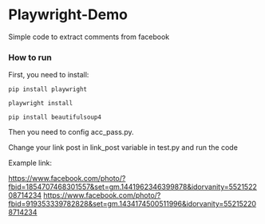 # Playwright-Demo
Simple code to extract comments from facebook
### How to run

First, you need to install:

```
pip install playwright

playwright install

pip install beautifulsoup4
```

Then you need to config acc_pass.py.

Change your link post in link_post variable in test.py and run the code

Example link: 

https://www.facebook.com/photo/?fbid=1854707468301557&set=gm.1441962346399878&idorvanity=552152208714234
https://www.facebook.com/photo/?fbid=919353339782828&set=gm.1434174500511996&idorvanity=552152208714234
